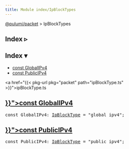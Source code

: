 ```yaml
---
title: Module index/IpBlockTypes
---
```


<!-- WARNING: this page was generated by a tool. Do not edit it by hand. -->
<!-- To change it, please see https://github.com/pulumi/docs/tree/master/tools/tscdocgen. -->

<a href="../">@pulumi/packet</a> &gt; IpBlockTypes

<div class="toggleVisible">
<div class="collapsed">
<h2 class="pdoc-module-header toggleButton" title="Click to show Index">Index ▹</h2>
</div>
<div class="expanded">
<h2 class="pdoc-module-header toggleButton" title="Click to hide Index">Index ▾</h2>
<div class="pdoc-module-contents">
<ul>
<li><a href="#GlobalIPv4">const GlobalIPv4</a></li>
<li><a href="#PublicIPv4">const PublicIPv4</a></li>
</ul>

<a href="{{< pkg-url pkg="packet" path="ipBlockType.ts" >}}">ipBlockType.ts</a> 
</div>
</div>
</div>


<h2 class="pdoc-module-header" id="GlobalIPv4">
<a class="pdoc-member-name" href="{{< pkg-url pkg="packet" path="ipBlockType.ts#L16" >}}">const <b>GlobalIPv4</b></a>
</h2>
<div class="pdoc-module-contents">
<pre class="highlight"><span class='kd'>const</span> GlobalIPv4: <a href='#IpBlockType'>IpBlockType</a> = <span class='s2'>&#34;global_ipv4&#34;</span>;</pre>
</div>
<h2 class="pdoc-module-header" id="PublicIPv4">
<a class="pdoc-member-name" href="{{< pkg-url pkg="packet" path="ipBlockType.ts#L17" >}}">const <b>PublicIPv4</b></a>
</h2>
<div class="pdoc-module-contents">
<pre class="highlight"><span class='kd'>const</span> PublicIPv4: <a href='#IpBlockType'>IpBlockType</a> = <span class='s2'>&#34;public_ipv4&#34;</span>;</pre>
</div>
